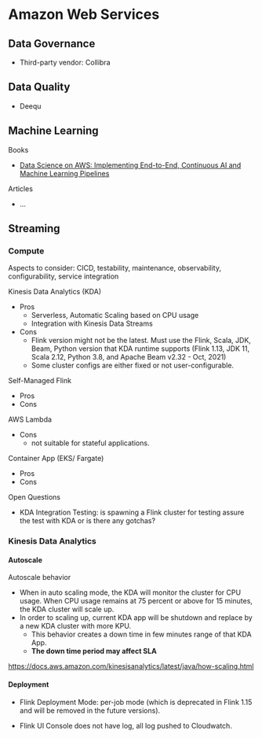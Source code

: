 # Amazon Web Services

## Data Governance
- Third-party vendor: Collibra

## Data Quality
- Deequ

## Machine Learning
Books
- [Data Science on AWS: Implementing End-to-End, Continuous AI and Machine Learning Pipelines](https://www.amazon.com/dp/1492079391)

Articles
- ...

## Streaming 

### Compute

Aspects to consider: CICD, testability, maintenance, observability, configurability, service integration

Kinesis Data Analytics (KDA)
- Pros
    - Serverless, Automatic Scaling based on CPU usage
    - Integration with Kinesis Data Streams
- Cons
    - Flink version might not be the latest. Must use the Flink, Scala, JDK, Beam, Python version that KDA runtime supports (Flink 1.13, JDK 11, Scala 2.12, Python 3.8, and Apache Beam v2.32 - Oct, 2021)
    - Some cluster configs are either fixed or not user-configurable.

Self-Managed Flink
- Pros
- Cons

AWS Lambda
- Cons
    - not suitable for stateful applications.

Container App (EKS/ Fargate)
- Pros
- Cons

Open Questions
- KDA Integration Testing: is spawning a Flink cluster for testing assure the test with KDA or is there any gotchas?


### Kinesis Data Analytics

#### Autoscale
Autoscale behavior

- When in auto scaling mode, the KDA will monitor the cluster for CPU usage. When CPU usage remains at 75 percent or above for 15 minutes, the KDA cluster will scale up.
- In order to scaling up, current KDA app will be shutdown and replace by a new KDA cluster with more KPU.
    - This behavior creates a down time in few minutes range of that KDA App.
    - **The down time period may affect SLA**

https://docs.aws.amazon.com/kinesisanalytics/latest/java/how-scaling.html

#### Deployment
- Flink Deployment Mode: per-job mode (which is deprecated in Flink 1.15 and will be removed in the future versions).


- Flink UI Console does not have log, all log pushed to Cloudwatch.
